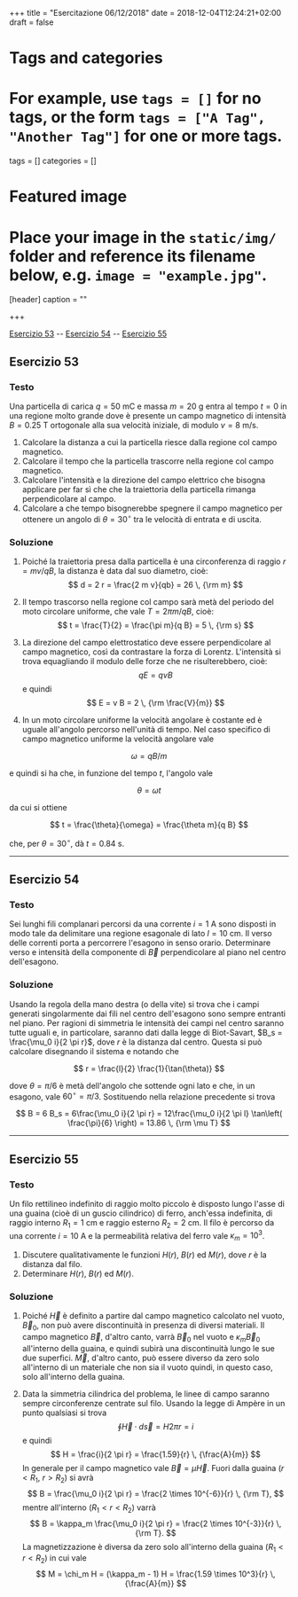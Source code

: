 +++
title = "Esercitazione 06/12/2018"
date = 2018-12-04T12:24:21+02:00
draft = false

# Tags and categories
# For example, use `tags = []` for no tags, or the form `tags = ["A Tag", "Another Tag"]` for one or more tags.
tags = []
categories = []

# Featured image
# Place your image in the `static/img/` folder and reference its filename below, e.g. `image = "example.jpg"`.
[header]
caption = ""

+++

[Esercizio 53](#esercizio-53) -- [Esercizio 54](#esercizio-54) -- [Esercizio 55](#esercizio-55)

## Esercizio 53

### Testo

Una particella di carica $q = 50$ mC e massa $m = 20$ g entra al tempo $t = 0$ in una regione molto grande dove è presente un campo magnetico di intensità $B = 0.25$ T ortogonale alla sua velocità iniziale, di modulo $v = 8$ m/s.

1. Calcolare la distanza a cui la particella riesce dalla regione col campo magnetico.
2. Calcolare il tempo che la particella trascorre nella regione col campo magnetico.
3. Calcolare l'intensità e la direzione del campo elettrico che bisogna applicare per far sì che che la traiettoria della particella rimanga perpendicolare al campo.
4. Calcolare a che tempo bisognerebbe spegnere il campo magnetico per ottenere un angolo di $\theta = 30^\circ$ tra le velocità di entrata e di uscita.

### Soluzione

1. Poiché la traiettoria presa dalla particella è una circonferenza di raggio $r = mv / qB$, la distanza è data dal suo diametro, cioè:
$$
d = 2 r = \frac{2 m v}{qb} = 26 \, {\rm m}
$$

2. Il tempo trascorso nella regione col campo sarà metà del periodo del moto circolare uniforme, che vale $T = 2 \pi m / qB$, cioè:
$$
t = \frac{T}{2} = \frac{\pi m}{q B} = 5 \, {\rm s}
$$

3. La direzione del campo elettrostatico deve essere perpendicolare al campo magnetico, così da contrastare la forza di Lorentz. L'intensità si trova equagliando il modulo delle forze che ne risulterebbero, cioè:
$$
q E = q v B
$$
e quindi
$$
E = v B = 2 \, {\rm \frac{V}{m}}
$$

4. In un moto circolare uniforme la velocità angolare è costante ed è uguale all'angolo percorso nell'unità di tempo. Nel caso specifico di campo magnetico uniforme la velocità angolare vale

$$
\omega = qB / m
$$

e quindi si ha che, in funzione del tempo $t$, l'angolo vale

$$
\theta = \omega t
$$

da cui si ottiene

$$
t = \frac{\theta}{\omega} = \frac{\theta m}{q B}
$$

che, per $\theta = 30^\circ$, dà $t = 0.84$ s.

---

## Esercizio 54

### Testo

Sei lunghi fili complanari percorsi da una corrente $i = 1$ A sono disposti in modo tale da delimitare una regione esagonale di lato $l = 10$ cm. Il verso delle correnti porta a percorrere l'esagono in senso orario. Determinare verso e intensità della componente di $\vec{B}$ perpendicolare al piano nel centro dell'esagono.

### Soluzione

Usando la regola della mano destra (o della vite) si trova che i campi generati singolarmente dai fili nel centro dell'esagono sono sempre entranti nel piano. Per ragioni di simmetria le intensità dei campi nel centro saranno tutte uguali e, in particolare, saranno dati dalla legge di Biot-Savart, $B_s = \frac{\mu_0 i}{2 \pi r}$, dove $r$ è la distanza dal centro. Questa si può calcolare disegnando il sistema e notando che 

$$
r = \frac{l}{2} \frac{1}{\tan(\theta)}
$$

dove $\theta = \pi / 6$ è metà dell'angolo che sottende ogni lato e che, in un esagono, vale $60^\circ = \pi / 3$. Sostituendo nella relazione precedente si trova

$$
B = 6 B_s = 6\frac{\mu_0 i}{2 \pi r} = 12\frac{\mu_0 i}{2 \pi l} \tan\left( \frac{\pi}{6} \right) = 13.86 \, {\rm \mu T}
$$

---

## Esercizio 55

### Testo

Un filo rettilineo indefinito di raggio molto piccolo è disposto lungo l'asse di una guaina (cioè di un guscio cilindrico) di ferro, anch'essa indefinita, di raggio interno $R_1= 1$ cm e raggio esterno $R_2 = 2$ cm. Il filo è percorso da una corrente $i = 10$ A e la permeabilità relativa del ferro vale $\kappa_m = 10^3$. 

1. Discutere qualitativamente le funzioni $H(r )$, $B(r )$ ed $M(r )$, dove $r$ è la distanza dal filo.
2. Determinare $H(r )$, $B(r )$ ed $M(r )$.

### Soluzione

1. Poiché $\vec{H}$ è definito a partire dal campo magnetico calcolato nel vuoto, $\vec{B}_0$, non può avere discontinuità in presenza di diversi materiali. Il campo magnetico $\vec{B}$, d'altro canto, varrà $\vec{B}_0$ nel vuoto e $\kappa_m \vec{B}_0$ all'interno della guaina, e quindi subirà una discontinuità lungo le sue due superfici. $\vec{M}$, d'altro canto, può essere diverso da zero solo all'interno di un materiale che non sia il vuoto quindi, in questo caso, solo all'interno della guaina.

2. Data la simmetria cilindrica del problema, le linee di campo saranno sempre circonferenze centrate sul filo. Usando la legge di Ampère in un punto qualsiasi si trova
$$
\oint \vec{H} \cdot d\vec{s} = H 2 \pi r = i
$$
e quindi
$$
H = \frac{i}{2 \pi r} = \frac{1.59}{r} \, {\frac{A}{m}}
$$
In generale per il campo magnetico vale $\vec{B} = \mu \vec{H}$. Fuori dalla guaina ($r < R_1$, $r > R_2$) si avrà
$$
B = \frac{\mu_0 i}{2 \pi r} = \frac{2 \times 10^{-6}}{r} \, {\rm T},
$$
mentre all'interno ($R_1 < r < R_2$) varrà
$$
B = \kappa_m \frac{\mu_0 i}{2 \pi r} = \frac{2 \times 10^{-3}}{r} \, {\rm T}.
$$
La magnetizzazione è diversa da zero solo all'interno della guaina ($R_1 < r < R_2$) in cui vale
$$
M = \chi_m H = (\kappa_m - 1) H = \frac{1.59 \times 10^3}{r} \, {\frac{A}{m}}
$$
